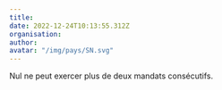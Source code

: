 ```yaml
---
title: 
date: 2022-12-24T10:13:55.312Z
organisation: 
author: 
avatar: "/img/pays/SN.svg"
---
```


Nul ne peut exercer plus de deux mandats consécutifs.
